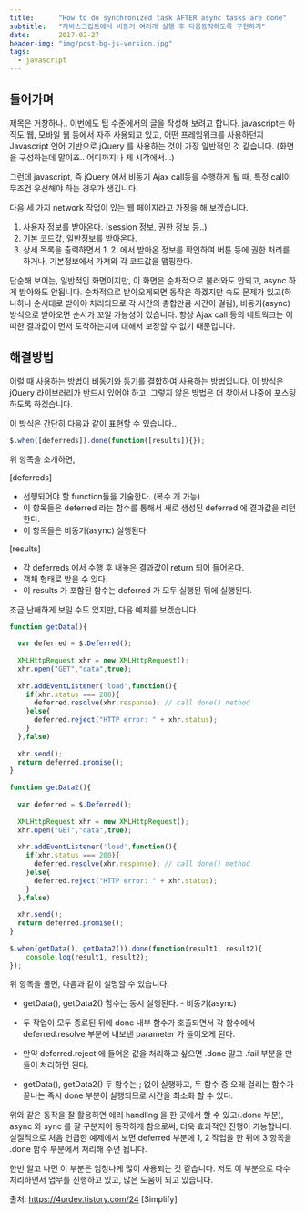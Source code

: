 ```yaml
---
title:      "How to do synchronized task AFTER async tasks are done"
subtitle:   "자바스크립트에서 비동기 여러개 실행 후 다음동작하도록 구현하기"
date:       2017-02-27
header-img: "img/post-bg-js-version.jpg"
tags:
  - javascript
---
```


## 들어가며

제목은 거창하나.. 이번에도 팁 수준에서의 글을 작성해 보려고 합니다. javascript는 아직도 웹, 모바일 웹 등에서 자주 사용되고 있고, 어떤 프레임워크를 사용하던지 Javascript 언어 기반으로 jQuery 를 사용하는 것이 가장 일반적인 것 같습니다. (화면을 구성하는데 말이죠.. 어디까지나 제 시각에서...)

그런데 javascript, 즉 jQuery 에서 비동기 Ajax call등을 수행하게 될 때, 특정 call이 무조건 우선해야 하는 경우가 생깁니다.

다음 세 가지 network 작업이 있는 웹 페이지라고 가정을 해 보겠습니다.

1. 사용자 정보를 받아온다. (session 정보, 권한 정보 등..)
2. 기본 코드값, 일반정보를 받아온다. 
3. 상세 목록을 출력하면서 1. 2. 에서 받아온 정보를 확인하여 버튼 등에 권한 처리를 하거나, 기본정보에서 가져와 각 코드값을 맵핑한다. 

단순해 보이는, 일반적인 화면이지만, 이 화면은 순차적으로 불러와도 안되고, async 하게 받아와도 안됩니다. 순차적으로 받아오게되면 동작은 하겠지만 속도 문제가 있고(하나하나 순서대로 받아야 처리되므로 각 시간의 총합만큼 시간이 걸림), 비동기(async) 방식으로 받아오면 순서가 꼬일 가능성이 있습니다. 항상 Ajax call 등의 네트웍크는 어떠한 결과값이 먼저 도착하는지에 대해서 보장할 수 없기 때문입니다. 

## 해결방법

이럴 때 사용하는 방법이 비동기와 동기를 결합하여 사용하는 방법입니다. 이 방식은 jQuery 라이브러리가 반드시 있어야 하고, 그렇지 않은 방법은 더 찾아서 나중에 포스팅 하도록 하겠습니다. 

이 방식은 간단히 다음과 같이 표현할 수 있습니다..

```js
$.when([deferreds]).done(function([results]){});
```

위 항목을 소개하면, 


[deferreds]

- 선행되어야 할 function들을 기술한다. (복수 개 가능)
- 이 항목들은 deferred 라는 함수를 통해서 새로 생성된 deferred 에 결과값을 리턴한다. 
- 이 항목들은 비동기(async) 실행된다. 

[results]

- 각 deferreds 에서 수행 후 내놓은 결과값이 return 되어 들어온다. 
- 객체 형태로 받을 수 있다. 
- 이 results 가 포함된 함수는 deferred 가 모두 실행된 뒤에 실행된다. 


조금 난해하게 보일 수도 있지만, 다음 예제를 보겠습니다. 


```js
function getData(){
 
  var deferred = $.Deferred();
  
  XMLHttpRequest xhr = new XMLHttpRequest();
  xhr.open("GET","data",true);
  
  xhr.addEventListener('load',function(){
    if(xhr.status === 200){
      deferred.resolve(xhr.response); // call done() method
    }else{
      deferred.reject("HTTP error: " + xhr.status);
    }
  },false) 
  
  xhr.send();
  return deferred.promise();
}
 
function getData2(){
 
  var deferred = $.Deferred();
  
  XMLHttpRequest xhr = new XMLHttpRequest();
  xhr.open("GET","data",true);
  
  xhr.addEventListener('load',function(){
    if(xhr.status === 200){
      deferred.resolve(xhr.response); // call done() method
    }else{
      deferred.reject("HTTP error: " + xhr.status);
    }
  },false) 
  
  xhr.send();
  return deferred.promise();
}
 
$.when(getData(), getData2()).done(function(result1, result2){
    console.log(result1, result2);
});
```


위 항목을 풀면, 다음과 같이 설명할 수 있습니다. 


- getData(), getData2() 함수는 동시 실행된다. - 비동기(async)

- 두 작업이 모두 종료된 뒤에 done 내부 함수가 호출되면서 각 함수에서 deferred.resolve 부분에 내보낸 parameter 가 들어오게 된다. 

- 만약 deferred.reject 에 들어온 값을 처리하고 싶으면 .done 말고 .fail 부분을 만들어 처리하면 된다. 

- getData(), getData2() 두 함수는 ; 없이 실행하고, 두 함수 중 오래 걸리는 함수가 끝나는 즉시 done 부분이 실행되므로 시간을 최소화 할 수 있다. 


위와 같은 동작을 잘 활용하면 에러 handling 을 한 곳에서 할 수 있고(.done 부분), async 와 sync 를 잘 구분지어 동작하게 함으로써, 더욱 효과적인 진행이 가능합니다. 실질적으로 처음 언급한 예제에서 보면 deferred 부분에 1, 2 작업을 한 뒤에 3 항목을 .done 함수 부분에서 처리해 주면 됩니다. 


한번 알고 나면 이 부분은 엄청나게 많이 사용되는 것 같습니다. 저도 이 부분으로 다수 처리하면서 업무를 진행하고 있고, 많은 도움이 되고 있습니다. 



출처: https://4urdev.tistory.com/24 [Simplify]